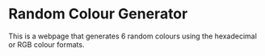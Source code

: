 # Random Colour Generator

This is a webpage that generates 6 random colours using the hexadecimal or RGB colour formats.
